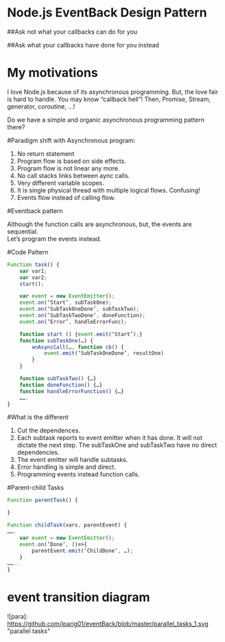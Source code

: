# Node.js  EventBack Design Pattern

##Ask not what your callbacks can do for you

##Ask what your callbacks have done for you instead

# My motivations

I love Node.js because of its asynchronous programming. 
But, the love fair is hard to handle.
You may know “callback hell”!
Then, Promise, Stream, generator, coroutine, …!

Do we have a simple and organic asynchronous programming pattern there?

#Paradigm shift with Asynchronous program:

1. No return statement
2. Program flow is based on side effects.
3. Program flow is not linear any more.
4. No call stacks links between aync calls.
5. Very different variable scopes.
6. It is single physical thread with multiple logical flows. Confusing!
7. Events flow instead of calling flow.

#Eventback pattern

Although the function calls are asynchronous, but, the events are sequential.  
Let’s program the events instead.

#Code Pattern

```javascript
Function task() {
	var var1;
	var var2;
	start();

	var event = new EventEmitter();
	event.on(‘Start’, subTaskOne);
	event.on(‘SubTaskOneDone’, subTaskTwo);
	event.on(‘SubTaskTwoDone’, doneFunction);
	event.on(‘Error’, handleErrorFunc);

	function start () {event.emit(‘Start’);}
	function subTaskOne(…) {
		anAsyncCall(…, function cb() {
			event.emit(‘SubTaskOneDone’, resultOne)
		}
	}

	function subTaskTwo() {…}	
	function doneFunction() {…}
	function handleErrorFunction() {…}
	…….
}
```

#What is the different

1. Cut the dependences. 
2. Each subtask reports to event emitter when it has done. It will not dictate the next step. The subTaskOne and subTaskTwo have no direct dependencies.
3. The event emitter will handle subtasks.
4. Error handling is simple and direct.  
5. Programming events instead function calls.


#Parent-child Tasks

```javascript
Function parentTask() {

}

Function childTask(vars, parentEvent) {
…….
	var event = new EventEmitter();
	event.on(‘Done’, ()=>{
		parentEvent.emit(‘ChildDone’, …);
	}	
……..
}
```
# event transition diagram


![para]: https://github.com/jpang01/eventBack/blob/master/parallel_tasks_1.svg "parallel tasks"

